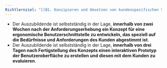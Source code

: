 ```yaml
---
Richtlernziel: "[[B1. Konzipieren und Umsetzen von kundenspezifischen Softwareanwendungen]]"
---
```

- Der Auszubildende ist selbstständig in der Lage, **innerhalb von zwei Wochen nach der Anforderungserhebung ein Konzept für eine ergonomische Benutzerschnittstelle zu entwickeln, das speziell auf die Bedürfnisse und Anforderungen des Kunden abgestimmt ist**.
- Der Auszubildende ist selbstständig in der Lage, **innerhalb von drei Tagen nach Fertigstellung des Konzepts einen interaktiven Prototyp der Benutzeroberfläche zu erstellen und diesen mit dem Kunden zu evaluieren**.